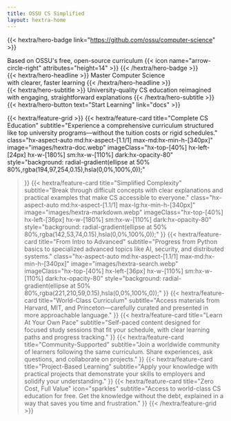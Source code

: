 ```yaml
---
title: OSSU CS Simplified
layout: hextra-home
---
```


{{< hextra/hero-badge link="https://github.com/ossu/computer-science" >}}
  <div class="hx-w-2 hx-h-2 hx-rounded-full hx-bg-primary-400"></div>
  <span>Based on OSSU's free, open-source curriculum</span>
  {{< icon name="arrow-circle-right" attributes="height=14" >}}
{{< /hextra/hero-badge >}}

<div class="hx-mt-6 hx-mb-6">
{{< hextra/hero-headline >}}
  Master Computer Science&nbsp;<br class="sm:hx-block hx-hidden" />with clearer, faster learning
{{< /hextra/hero-headline >}}
</div>

<div class="hx-mb-12">
{{< hextra/hero-subtitle >}}
  University-quality CS education reimagined&nbsp;<br class="sm:hx-block hx-hidden" />with engaging, straightforward explanations
{{< /hextra/hero-subtitle >}}
</div>

<div class="hx-mb-6">
{{< hextra/hero-button text="Start Learning" link="docs" >}}
</div>

<div class="hx-mt-6"></div>

{{< hextra/feature-grid >}}
  {{< hextra/feature-card
    title="Complete CS Education"
    subtitle="Experience a comprehensive curriculum structured like top university programs—without the tuition costs or rigid schedules."
    class="hx-aspect-auto md:hx-aspect-[1.1/1] max-md:hx-min-h-[340px]"
    image="images/hextra-doc.webp"
    imageClass="hx-top-[40%] hx-left-[24px] hx-w-[180%] sm:hx-w-[110%] dark:hx-opacity-80"
    style="background: radial-gradient(ellipse at 50% 80%,rgba(194,97,254,0.15),hsla(0,0%,100%,0));"
  >}}
  {{< hextra/feature-card
    title="Simplified Complexity"
    subtitle="Break through difficult concepts with clear explanations and practical examples that make CS accessible to everyone."
    class="hx-aspect-auto md:hx-aspect-[1.1/1] max-lg:hx-min-h-[340px]"
    image="images/hextra-markdown.webp"
    imageClass="hx-top-[40%] hx-left-[36px] hx-w-[180%] sm:hx-w-[110%] dark:hx-opacity-80"
    style="background: radial-gradient(ellipse at 50% 80%,rgba(142,53,74,0.15),hsla(0,0%,100%,0));"
  >}}
  {{< hextra/feature-card
    title="From Intro to Advanced"
    subtitle="Progress from Python basics to specialized advanced topics like AI, security, and distributed systems."
    class="hx-aspect-auto md:hx-aspect-[1.1/1] max-md:hx-min-h-[340px]"
    image="images/hextra-search.webp"
    imageClass="hx-top-[40%] hx-left-[36px] hx-w-[110%] sm:hx-w-[110%] dark:hx-opacity-80"
    style="background: radial-gradient(ellipse at 50% 80%,rgba(221,210,59,0.15),hsla(0,0%,100%,0));"
  >}}
  {{< hextra/feature-card
    title="World-Class Curriculum"
    subtitle="Access materials from Harvard, MIT, and Princeton—carefully curated and presented in more approachable language."
  >}}
  {{< hextra/feature-card
    title="Learn At Your Own Pace"
    subtitle="Self-paced content designed for focused study sessions that fit your schedule, with clear learning paths and progress tracking."
  >}}
  {{< hextra/feature-card
    title="Community-Supported"
    subtitle="Join a worldwide community of learners following the same curriculum. Share experiences, ask questions, and collaborate on projects."
  >}}
  {{< hextra/feature-card
    title="Project-Based Learning"
    subtitle="Apply your knowledge with practical projects that demonstrate your skills to employers and solidify your understanding."
  >}}
  {{< hextra/feature-card
    title="Zero Cost, Full Value"
    icon="sparkles"
    subtitle="Access to world-class CS education for free. Get the knowledge without the debt, explained in a way that saves you time and frustration."
  >}}
{{< /hextra/feature-grid >}}
